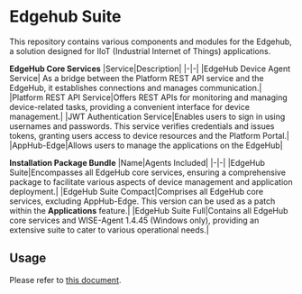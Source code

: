 # Edgehub Suite

This repository contains various components and modules for the Edgehub, a solution designed for IIoT (Industrial Internet of Things) applications. 

**EdgeHub Core Services**
|Service|Description|
|-|-|
|EdgeHub Device Agent Service| As a bridge between the Platform REST API service and the EdgeHub, it establishes connections and manages communication.|
|Platform REST API Service|Offers REST APIs for monitoring and managing device-related tasks, providing a convenient interface for device management.|
|JWT Authentication Service|Enables users to sign in using usernames and passwords. This service verifies credentials and issues tokens, granting users access to device resources and the Platform Portal.|
|AppHub-Edge|Allows users to manage the applications on the EdgeHub|

**Installation Package Bundle**
|Name|Agents Included|
|-|-|
|EdgeHub Suite|Encompasses all EdgeHub core services, ensuring a comprehensive package to facilitate various aspects of device management and application deployment.|
|EdgeHub Suite Compact|Comprises all EdgeHub core services, excluding AppHub-Edge. This version can be used as a patch within the **Applications** feature.|
|EdgeHub Suite Full|Contains all EdgeHub core services and WISE-Agent 1.4.45 (Windows only), providing an extensive suite to cater to various operational needs.|

## Usage

Please refer to [this document](https://docs.wise-paas.advantech.com/en/Guides_and_API_References/1676956646152508777/1677046206377513884/1677136527449095897/).
